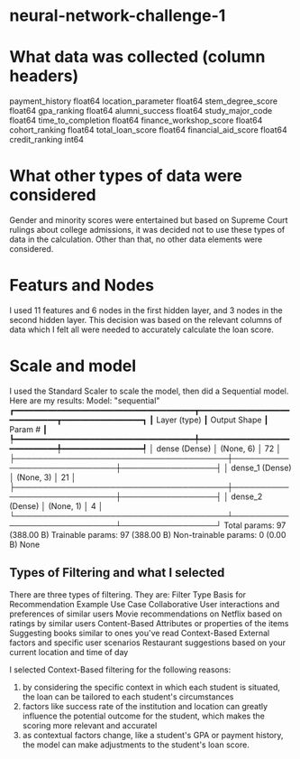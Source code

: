 # neural-network-challenge-1
# What data was collected (column headers)
payment_history	float64
location_parameter	float64
stem_degree_score	float64
gpa_ranking	float64
alumni_success	float64
study_major_code	float64
time_to_completion	float64
finance_workshop_score	float64
cohort_ranking	float64
total_loan_score	float64
financial_aid_score	float64
credit_ranking	int64

# What other types of data were considered
Gender and minority scores were entertained but based on Supreme Court rulings about college admissions, it was decided not to use these types of 
data in the calculation.  Other than that, no other data elements were considered.

# Featurs and Nodes
I used 11 features and 6 nodes in the first hidden layer, and 3 nodes in the second hidden layer.  This decision was based on the relevant columns of data
which I felt all were needed to accurately calculate the loan score.
# Scale and model
I used the Standard Scaler to scale the model, then did a Sequential model. Here are my results:
Model: "sequential"
┏━━━━━━━━━━━━━━━━━━━━━━━━━━━━━━━━━━━━━━┳━━━━━━━━━━━━━━━━━━━━━━━━━━━━━┳━━━━━━━━━━━━━━━━━┓
┃ Layer (type)                         ┃ Output Shape                ┃         Param # ┃
┡━━━━━━━━━━━━━━━━━━━━━━━━━━━━━━━━━━━━━━╇━━━━━━━━━━━━━━━━━━━━━━━━━━━━━╇━━━━━━━━━━━━━━━━━┩
│ dense (Dense)                        │ (None, 6)                   │              72 │
├──────────────────────────────────────┼─────────────────────────────┼─────────────────┤
│ dense_1 (Dense)                      │ (None, 3)                   │              21 │
├──────────────────────────────────────┼─────────────────────────────┼─────────────────┤
│ dense_2 (Dense)                      │ (None, 1)                   │               4 │
└──────────────────────────────────────┴─────────────────────────────┴─────────────────┘
 Total params: 97 (388.00 B)
 Trainable params: 97 (388.00 B)
 Non-trainable params: 0 (0.00 B)
None
## Types of Filtering and what I selected
There are three types of filtering.  They are:
Filter Type	    Basis for Recommendation	                        Example Use Case
Collaborative	User interactions and preferences of similar users	Movie recommendations on Netflix based on ratings by similar users
Content-Based	Attributes or properties of the items	            Suggesting books similar to ones you've read
Context-Based	External factors and specific user scenarios	    Restaurant suggestions based on your current location and time of day

I selected Context-Based filtering for the following reasons:  
1. by considering the specific context in which each student is situated, the loan can be tailored to each student's circumstances
2. factors like success rate of the institution and location can greatly influence the potential outcome for the student,
    which makes the scoring more relevant and accuratel
3. as contextual factors change, like a student's GPA or payment history, the model can make adjustments to the student's loan score.
